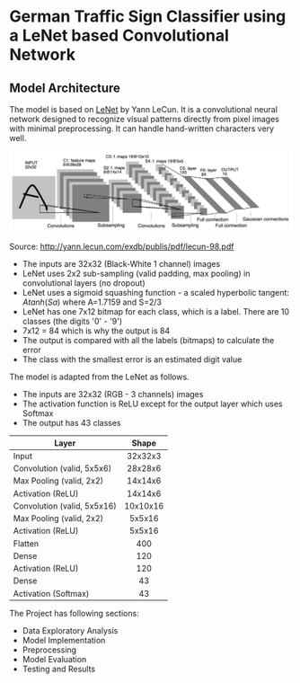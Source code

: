 # German Traffic Sign Classifier using a LeNet based Convolutional Network
## Model Architecture

The model is based on [LeNet](http://yann.lecun.com/exdb/lenet/) by Yann LeCun.  It is a convolutional neural network designed to recognize visual patterns directly from pixel images with minimal preprocessing.  It can handle hand-written characters very well. 

![LeNet](https://github.com/swatikdma/LeNet_Traffic_Sign_Classifier/blob/main/CNN_images/lenet.png)

Source: http://yann.lecun.com/exdb/publis/pdf/lecun-98.pdf

- The inputs are 32x32 (Black-White 1 channel) images
- LeNet uses 2x2 sub-sampling (valid padding, max pooling) in convolutional layers (no dropout)
- LeNet uses a sigmoid squashing function - a scaled hyperbolic tangent: $Atanh(Sa)$ where A=1.7159 and S=2/3
- LeNet has one 7x12 bitmap for each class, which is a label.  There are 10 classes (the digits '0' - '9')
- 7x12 = 84 which is why the output is 84
- The output is compared with all the labels (bitmaps) to calculate the error
- The class with the smallest error is an estimated digit value

The model is adapted from the LeNet as follows.  

- The inputs are 32x32 (RGB - 3 channels) images
- The activation function is ReLU except for the output layer which uses Softmax
- The output has 43 classes

|Layer                       | Shape    |
|----------------------------|:--------:|
|Input                       | 32x32x3  |
|Convolution (valid, 5x5x6)  | 28x28x6  |
|Max Pooling (valid, 2x2)    | 14x14x6  |
|Activation  (ReLU)          | 14x14x6  |
|Convolution (valid, 5x5x16) | 10x10x16 |
|Max Pooling (valid, 2x2)    | 5x5x16   |
|Activation  (ReLU)          | 5x5x16   |
|Flatten                     | 400      |
|Dense                       | 120      |
|Activation  (ReLU)          | 120      |
|Dense                       | 43       |
|Activation  (Softmax)       | 43       |

The Project has following sections:
* Data Exploratory Analysis
* Model Implementation
* Preprocessing
* Model Evaluation
* Testing and Results
